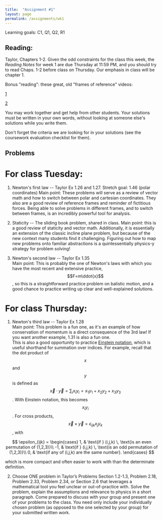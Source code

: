 ```yaml
---
title:  "Assignment #1"
layout: page
permalink: /assignments/wk1
---
```

Learning goals: C1, Q1, Q2, R1
## Reading:  
Taylor, Chapters 1-2. Given the odd constraints for the class this week, the *Reading Notes* for week 1 are due Thursday at 11:59 PM, and you should try to read Chaps. 1-2 before class on Thursday. Our emphasis in class will be chapter 1.

Bonus "reading": these great, old "frames of reference" videos:

[1](https://user-images.githubusercontent.com/111898805/187585622-85218b2a-ce6a-4cfa-a638-0d75974239d7.mp4)

[2](https://user-images.githubusercontent.com/111898805/187585635-ac49acc8-94af-4f12-bc82-225fa45b4ce9.mp4)

You may work together and get help from other students. Your solutions must be written in your own words, without looking at someone else's solutions while
you write them.

Don't forget the criteria we are looking for in your solutions (see the coursework evaluation checklist for them).

## Problems 
# For class Tuesday: 

1. Newton's first law -- Taylor Ex 1.26 and 1.27. Stretch goal: 1.46 (polar coordinates)
Main point: These problems will serve as a review of vector math and how to switch between polar and cartesian coordinates. They also are a good review of reference frames and reminder of fictitious forces.  Being able to solve problems in different frames, and to switch between frames, is an incredibly powerful tool for analysis.

2. Staticity -- The sliding book problem, shared in class.
Main point: this is a good review of staticity and vector math. Additionally, it is essentially an extension of the classic incline plane problem, but because of the new context many students find it challenging.  Figuring out how to map new problems onto familiar abstractions is a quintessentially physics-y strategy for problem solving!

3. Newton's second law -- Taylor Ex 1.35   
Main point:  This is probably the one of Newton's laws with which you have the most recent and extensive practice, $$F=m\ddot{x}$$, so this is a straightforward practice problem on balistic motion, and a good chance to practice writing up clear and well-explained solutions. 

# For class Thursday:
1. Newton's third law -- Taylor Ex 1.28   
Main point: This problem is a fun one, as it's an example of how conservation of momentum is a direct consequence of the 3rd law!  If you want another example, 1.31 is also a fun one.  
This is also a good opportunity to practice [Einstein notation](https://en.wikipedia.org/wiki/Einstein_notation), which is useful shorthand for summation over indices.  For example, recall that the dot product of $$x$$ and $$y$$ is defined as $$\vec{x} \cdot \vec{y} = \sum_{i}x_i y_i = x_1y_1 + x_2y_2 + x_3y_3$$. With Einstein notation, this becomes $$x_iy_i$$. For cross products, $$\vec{x} \times \vec{y} = \epsilon_{ijk}x_jy_k$$, with

$$
\epsilon_{ijk} =
    \begin{cases}
            1, &         \text{if } (i,j,k) \, \text{is an even permutation of (1,2,3)}\\
            -1, &        \text{if } (i,j,k) \, \text{is an odd permutation of (1,2,3)}\\
            0, &         \text{if any of (i,j,k) are the same number}.
    \end{cases}
$$

which is more compact and often easier to work with than the determinate definition.


2. Choose ONE problem in Taylor’s Problems Section 1.2-1.3, Problem 2.18, Problem 2.33, Problem 2.34, or Section 2.6 that leverages a mathematical tool you feel unclear or out-of-practice with. Solve the problem, explain the assumptions and relevance to physics in a short paragraph. Come prepared to discuss with your group and present one of your problems to the class. You need only include your individually chosen problem (as opposed to the one selected by your group) for your submitted written work.
